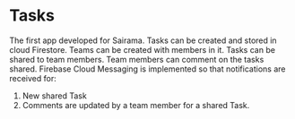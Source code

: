 # Tasks
The first app developed for Sairama. Tasks can be created and stored in cloud Firestore.
Teams can be created with members in it.
Tasks can be shared to team members.
Team members can comment on the tasks shared.
Firebase Cloud Messaging is implemented so that notifications are received for:
  1. New shared Task
  2. Comments are updated by a team member for a shared Task.
